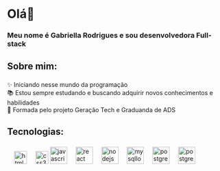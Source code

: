 <h1 align="left">Olá👋 </h1>

###

<h3 align="left">Meu nome é Gabriella Rodrigues e sou desenvolvedora Full-stack</h3>

###

<h2 align="left">Sobre mim:</h2>

###

<p align="left">✨ Iniciando nesse mundo da programação<br>📚 Estou sempre estudando e buscando adquirir novos conhecimentos e habilidades<br>🎯 Formada pelo projeto Geração Tech e Graduanda de ADS<br></p>

###

<h2 align="left">Tecnologias:</h2>

###

<div align="left">
 <img width="12" />
  <img src="https://cdn.jsdelivr.net/gh/devicons/devicon/icons/html5/html5-original.svg" height="30" alt="html5 logo"  />
  <img width="12" />
  <img src="https://cdn.jsdelivr.net/gh/devicons/devicon/icons/css3/css3-original.svg" height="30" alt="css3 logo"  />
  <img src="https://cdn.jsdelivr.net/gh/devicons/devicon/icons/javascript/javascript-original.svg" height="40" alt="javascript logo"  />
  <img width="12" />
  <img src="https://cdn.jsdelivr.net/gh/devicons/devicon/icons/react/react-original.svg" height="40" alt="react logo"  />
  <img width="12" />
  <img src="https://cdn.jsdelivr.net/gh/devicons/devicon/icons/nodejs/nodejs-original.svg" height="40" alt="nodejs logo"  />
   <img width="12" />
  <img src="https://img.icons8.com/?size=100&id=9nLaR5KFGjN0&format=png&color=000000" height="40" alt="mysqllogo"  />
    <img width="12" />
  <img src="https://img.icons8.com/?size=100&id=Pv4IGT0TSpt8&format=png&color=000000" height="40" alt="postgreelogo"  />
     <img width="12" />
  <img src="https://img.icons8.com/?size=100&id=cdYUlRaag9G9&format=png&color=000000" height="40" alt="postgreelogo"  />
</div>

###

